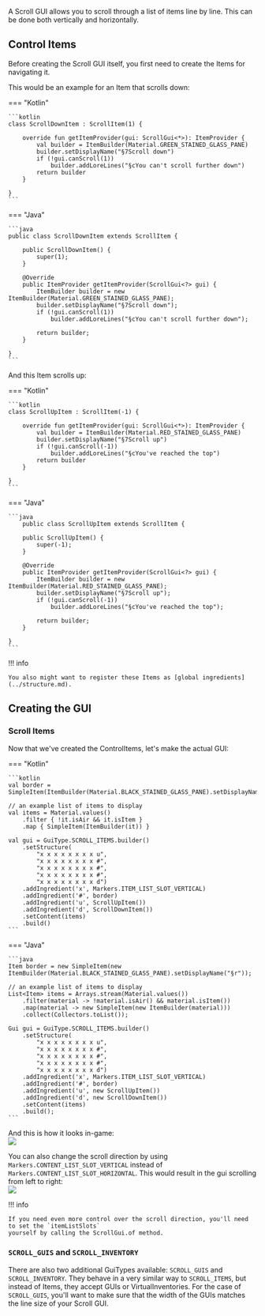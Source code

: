 A Scroll GUI allows you to scroll through a list of items line by line.
This can be done both vertically and horizontally.

## Control Items

Before creating the Scroll GUI itself, you first need to create the Items for navigating it.

This would be an example for an Item that scrolls down:

=== "Kotlin"

    ```kotlin
    class ScrollDownItem : ScrollItem(1) {
        
        override fun getItemProvider(gui: ScrollGui<*>): ItemProvider {
            val builder = ItemBuilder(Material.GREEN_STAINED_GLASS_PANE)
            builder.setDisplayName("§7Scroll down")
            if (!gui.canScroll(1))
                builder.addLoreLines("§cYou can't scroll further down")
            return builder
        }
        
    }
    ```

=== "Java"

    ```java
    public class ScrollDownItem extends ScrollItem {
        
        public ScrollDownItem() {
            super(1);
        }
        
        @Override
        public ItemProvider getItemProvider(ScrollGui<?> gui) {
            ItemBuilder builder = new ItemBuilder(Material.GREEN_STAINED_GLASS_PANE);
            builder.setDisplayName("§7Scroll down");
            if (!gui.canScroll(1))
                builder.addLoreLines("§cYou can't scroll further down");
            
            return builder;
        }
        
    }
    ```

And this Item scrolls up:

=== "Kotlin"

    ```kotlin
    class ScrollUpItem : ScrollItem(-1) {
        
        override fun getItemProvider(gui: ScrollGui<*>): ItemProvider {
            val builder = ItemBuilder(Material.RED_STAINED_GLASS_PANE)
            builder.setDisplayName("§7Scroll up")
            if (!gui.canScroll(-1))
                builder.addLoreLines("§cYou've reached the top")
            return builder
        }
        
    }
    ```

=== "Java"

    ```java
        public class ScrollUpItem extends ScrollItem {
        
        public ScrollUpItem() {
            super(-1);
        }
        
        @Override
        public ItemProvider getItemProvider(ScrollGui<?> gui) {
            ItemBuilder builder = new ItemBuilder(Material.RED_STAINED_GLASS_PANE);
            builder.setDisplayName("§7Scroll up");
            if (!gui.canScroll(-1))
                builder.addLoreLines("§cYou've reached the top");
            
            return builder;
        }
        
    }
    ```

!!! info

    You also might want to register these Items as [global ingredients](../structure.md).

## Creating the GUI

### Scroll Items

Now that we've created the ControlItems, let's make the actual GUI:

=== "Kotlin"

    ```kotlin
    val border = SimpleItem(ItemBuilder(Material.BLACK_STAINED_GLASS_PANE).setDisplayName("§r"))
    
    // an example list of items to display
    val items = Material.values()
        .filter { !it.isAir && it.isItem }
        .map { SimpleItem(ItemBuilder(it)) }

    val gui = GuiType.SCROLL_ITEMS.builder()
        .setStructure(
            "x x x x x x x x u",
            "x x x x x x x x #",
            "x x x x x x x x #",
            "x x x x x x x x #",
            "x x x x x x x x d")
        .addIngredient('x', Markers.ITEM_LIST_SLOT_VERTICAL)
        .addIngredient('#', border)
        .addIngredient('u', ScrollUpItem())
        .addIngredient('d', ScrollDownItem())
        .setContent(items)
        .build()
    ```

=== "Java"

    ```java
    Item border = new SimpleItem(new ItemBuilder(Material.BLACK_STAINED_GLASS_PANE).setDisplayName("§r"));
    
    // an example list of items to display
    List<Item> items = Arrays.stream(Material.values())
        .filter(material -> !material.isAir() && material.isItem())
        .map(material -> new SimpleItem(new ItemBuilder(material)))
        .collect(Collectors.toList());
    
    Gui gui = GuiType.SCROLL_ITEMS.builder()
        .setStructure(
            "x x x x x x x x u",
            "x x x x x x x x #",
            "x x x x x x x x #",
            "x x x x x x x x #",
            "x x x x x x x x d")
        .addIngredient('x', Markers.ITEM_LIST_SLOT_VERTICAL)
        .addIngredient('#', border)
        .addIngredient('u', new ScrollUpItem())
        .addIngredient('d', new ScrollDownItem())
        .setContent(items)
        .build();
    ```

And this is how it looks in-game:  
![](https://i.imgur.com/TQ3yXxT.gif)

You can also change the scroll direction by using `Markers.CONTENT_LIST_SLOT_VERTICAL` instead of `Markers.CONTENT_LIST_SLOT_HORIZONTAL`.
This would result in the gui scrolling from left to right:  
![](https://i.imgur.com/HoeAhyx.gif)

!!! info

    If you need even more control over the scroll direction, you'll need to set the `itemListSlots`
    yourself by calling the ScrollGui.of method.

### `SCROLL_GUIS` and `SCROLL_INVENTORY`

There are also two additional GuiTypes available: `SCROLL_GUIS` and `SCROLL_INVENTORY`.
They behave in a very similar way to `SCROLL_ITEMS`, but instead of Items, they accept GUIs or VirtualInventories.
For the case of `SCROLL_GUIS`, you'll want to make sure that the width of the GUIs matches the line size of your Scroll GUI.
